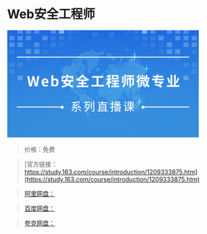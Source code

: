 # Web安全工程师

![img](../../../assets/study163/free/77c3db72e8b648a09803173fbda2e045.jpg)

> 价格：免费

> [官方链接：https://study.163.com/course/introduction/1209333875.htm](https://study.163.com/course/introduction/1209333875.htm)

> [阿里网盘：]()

> [百度网盘：]()

> [夸克网盘：]()
